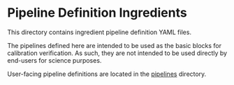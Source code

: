 # Pipeline Definition Ingredients

This directory contains ingredient pipeline definition YAML files.

The pipelines defined here are intended to be used as the basic blocks for calibration verification.
As such, they are not intended to be used directly by end-users for science purposes.

User-facing pipeline definitions are located in the [pipelines](..) directory.
